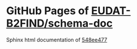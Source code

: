 GitHub Pages of [EUDAT-B2FIND/schema-doc](https://github.com/EUDAT-B2FIND/schema-doc.git)
===
Sphinx html documentation of [548ee477](https://github.com/EUDAT-B2FIND/schema-doc/tree/548ee47770621583c2ba60ac72168788dc9e92d0)
